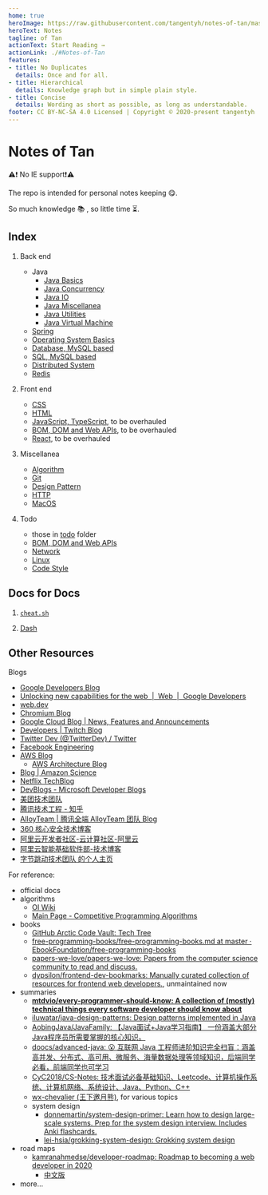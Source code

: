 ```yaml
---
home: true
heroImage: https://raw.githubusercontent.com/tangentyh/notes-of-tan/master/docs/images/data-model-land.jpg
heroText: Notes
tagline: of Tan
actionText: Start Reading →️
actionLink: ./#Notes-of-Tan
features:
- title: No Duplicates
  details: Once and for all.
- title: Hierarchical
  details: Knowledge graph but in simple plain style.
- title: Concise
  details: Wording as short as possible, as long as understandable.
footer: CC BY-NC-SA 4.0 Licensed | Copyright © 2020-present tangentyh
---
```


# Notes of Tan

⚠️❗️ No IE support❗️⚠️

The repo is intended for personal notes keeping :yum:.

So much knowledge :books: , so little time :hourglass_flowing_sand:.

## Index

1. Back end
   - Java
     - [Java Basics](./backend/java/javaBasics.md)
     - [Java Concurrency](./backend/java/javaConcurrency.md)
     - [Java IO](./backend/java/javaIO.md)
     - [Java Miscellanea](./backend/java/javaMisc.md)
     - [Java Utilities](./backend/java/javaUtils.md)
     - [Java Virtual Machine](./backend/java/JVM.md)
   - [Spring](./backend/SpringNotes.md)
   - [Operating System Basics](./backend/OS-notes.md)
   - [Database, MySQL based](./backend/database.md)
   - [SQL, MySQL based](./backend/SQL_notes.md)
   - [Distributed System](./backend/distributed.md)
   - [Redis](./backend/redis-notes.md)

1. Front end
   - [CSS](./CSS-notes.md)
   - [HTML](./html-notes.md)
   - [JavaScript, TypeScript](./todo/jsNotes.md), to be overhauled
   - [BOM, DOM and Web APIs](./BOM_DOM_notes.md), to be overhauled
   - [React](./todo/react_notes.md), to be overhauled

1. Miscellanea
   - [Algorithm](./algo_notes.md)
   - [Git](./git_notes.md)
   - [Design Pattern](./DesignPatternNotes.md)
   - [HTTP](./HTTP.md)
   - [MacOS](./mac-notes.md)

1. Todo
   - those in [todo](./todo) folder
   - [BOM, DOM and Web APIs](./BOM_DOM_notes.md)
   - [Network](https://github.com/CyC2018/CS-Notes/blob/master/notes/%E8%AE%A1%E7%AE%97%E6%9C%BA%E7%BD%91%E7%BB%9C%20-%20%E7%9B%AE%E5%BD%95.md)
   - [Linux](https://github.com/CyC2018/CS-Notes/blob/master/notes/Linux.md)
   - [Code Style](https://github.com/CyC2018/CS-Notes/blob/master/notes/%E4%BB%A3%E7%A0%81%E9%A3%8E%E6%A0%BC%E8%A7%84%E8%8C%83.md)

## Docs for Docs

1. [`cheat.sh`](https://github.com/chubin/cheat.sh)

1. [Dash](https://kapeli.com/dash)

## Other Resources

Blogs

- [Google Developers Blog](https://developers.googleblog.com/)
- [Unlocking new capabilities for the web  |  Web  |  Google Developers](https://developers.google.com/web/updates/capabilities)
- [web.dev](https://web.dev/blog/)
- [Chromium Blog](https://blog.chromium.org/)
- [Google Cloud Blog | News, Features and Announcements](https://cloud.google.com/blog/)
- [Developers | Twitch Blog](https://blog.twitch.tv/en/tags/developers)
- [Twitter Dev (@TwitterDev) / Twitter](https://twitter.com/TwitterDev)
- [Facebook Engineering](https://engineering.fb.com/)
- [AWS Blog](https://aws.amazon.com/blogs)
  - [AWS Architecture Blog](https://aws.amazon.com/blogs/architecture/)
- [Blog | Amazon Science](https://www.amazon.science/blog)
- [Netflix TechBlog](https://netflixtechblog.com/)
- [DevBlogs - Microsoft Developer Blogs](https://devblogs.microsoft.com/)
- [美团技术团队](https://tech.meituan.com/)
- [腾讯技术工程 - 知乎](https://www.zhihu.com/org/teng-xun-ji-zhu-gong-cheng)
- [AlloyTeam | 腾讯全端 AlloyTeam 团队 Blog](http://www.alloyteam.com/page/0/)
- [360 核心安全技术博客](https://blogs.360.cn/)
- [阿里云开发者社区-云计算社区-阿里云](https://developer.aliyun.com/indexFeed/?spm=a2c6h.20345107.1364563.13.753717dbUfLoip)
- [阿里云智能基础软件部-技术博客](https://kernel.taobao.org/)
- [字节跳动技术团队 的个人主页](https://juejin.cn/user/1838039172387262)

For reference:

- official docs
- algorithms
  - [OI Wiki](https://oi-wiki.org/)
  - [Main Page - Competitive Programming Algorithms](https://cp-algorithms.com/)
- books
  - [GitHub Arctic Code Vault: Tech Tree](https://github.com/github/archive-program/blob/master/TheTechTree.md)
  - [free-programming-books/free-programming-books.md at master · EbookFoundation/free-programming-books](https://github.com/EbookFoundation/free-programming-books/blob/master/free-programming-books.md)
  - [papers-we-love/papers-we-love: Papers from the computer science community to read and discuss.](https://github.com/papers-we-love/papers-we-love)
  - [dypsilon/frontend-dev-bookmarks: Manually curated collection of resources for frontend web developers.](https://github.com/dypsilon/frontend-dev-bookmarks), unmaintained now
- summaries
  - **[mtdvio/every-programmer-should-know: A collection of (mostly) technical things every software developer should know about](https://github.com/mtdvio/every-programmer-should-know)**
  - [iluwatar/java-design-patterns: Design patterns implemented in Java](https://github.com/iluwatar/java-design-patterns)
  - [AobingJava/JavaFamily: 【Java面试+Java学习指南】 一份涵盖大部分Java程序员所需要掌握的核心知识。](https://github.com/AobingJava/JavaFamily)
  - [doocs/advanced-java: 😮 互联网 Java 工程师进阶知识完全扫盲：涵盖高并发、分布式、高可用、微服务、海量数据处理等领域知识，后端同学必看，前端同学也可学习](https://github.com/doocs/advanced-java)
  - [CyC2018/CS-Notes: 技术面试必备基础知识、Leetcode、计算机操作系统、计算机网络、系统设计、Java、Python、C++](https://github.com/CyC2018/CS-Notes)
  - [wx-chevalier (王下邀月熊)](https://github.com/wx-chevalier), for various topics
  - system design
    - [donnemartin/system-design-primer: Learn how to design large-scale systems. Prep for the system design interview. Includes Anki flashcards.](https://github.com/donnemartin/system-design-primer)
    - [lei-hsia/grokking-system-design: Grokking system design](https://github.com/lei-hsia/grokking-system-design)
- road maps
  - [kamranahmedse/developer-roadmap: Roadmap to becoming a web developer in 2020](https://github.com/kamranahmedse/developer-roadmap)
    - [中文版](https://github.com/EbookFoundation/free-programming-books/blob/master/free-programming-books-zh.md)
- more...
